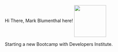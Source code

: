 Hi There, Mark Blumenthal here!
<a href="URL_REDIRECT" target="blank">
<img align="center" src="https://www.google.com/url?sa=i&url=https%3A%2F%2Fwww.freepik.com%2Ffree-photos-vectors%2Fcoding&psig=AOvVaw3Q6NJ89kqrzKreX-Wg2yfF&ust=1708425123558000&source=images&cd=vfe&opi=89978449&ved=0CBMQjRxqFwoTCJi7nNqZt4QDFQAAAAAdAAAAABAE" height="100" />
</a>


Starting a new Bootcamp with Developers Institute.

